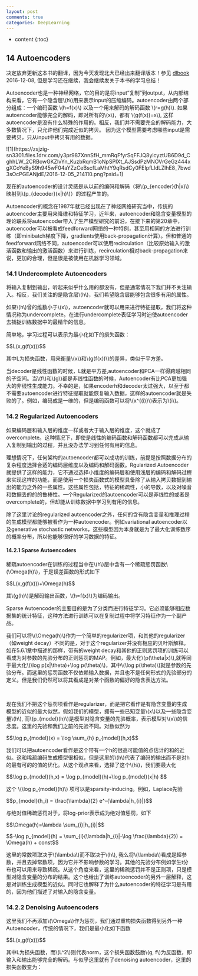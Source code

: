 ```yaml
---
layout: post
comments: true
categories: DeepLearning
---
```


* content
{:toc}

## 14 Autoencoders 
决定放弃更新这本书的翻译，因为今天发现北大已经出来翻译版本！参见
[dlbook](https://github.com/exacity/deeplearningbook-chinese) 2016-12-08, 但是学习还在继续，我会继续发关于本书的学习总结！

<p> Autoencoder也是一种神经网络，它的目的是将input“复制”到output，从内部结构来看，它有一个隐含层\(h\)用来表示input的压缩编码。autoencoder由两个部分组成：一个编码函数 \(h=f(x)\) 以及一个用来解码的解码函数 \(r=g(h)\). 如果autoencoder能够完全的解码，即对所有的\(x\)，都有 \(g(f(x))=x\), 这样autoencoder是没有什么特殊的作用的。相反，我们并不需要完全的解码能力，大多数情况下，只允许他们完成近似的拷贝。 因为这个模型需要考虑哪些input是需要拷贝，只从input中拷贝有用的数据。    </p>
  ![1](https://zsjzig-sn3301.files.1drv.com/y3pr987XnnSfH_mmRqFfyrSqFFJQ8ylcyztUB6D9d_CghhLW_2CRBowGKZlvYn_KuzbRqmB1oNpSPIXt_AJSsdPzMNOVrGeGz444xgXCoYeByS9h945wF04aYZzCeBscfLaMhtY9qRsdCy0FEIpfLldLZlhE8_7bwd3sOcPGEANjdE/2016-12-05_214110.png?psid=1)
<p>现在的autoencoder的设计灵感是从以前的编码和解码（将\(p_{encoder}(h|x)\)映射到\(p_{decoder}(x|h)\)）的过程产生的。     </p>
<p>Autoencoder的概念在1987年就已经出现在了神经网络研究当中，传统的autoencoder主要用来降维和特征学习，近年来，autoencoder和隐含变量模型的理论联系将autoencoder带入了生产模型研究的前沿，在接下来的第20章中，autoencoder可以被看成feedforward网络的一种特例，甚至用相同的方法进行训练（即minibatch梯度下降，gradients使用back-propagation计算）。但和普通的feedforward网络不同，autoencoder可以使用recirculation（比较原始输入的激活函数和输出的激活函数）来进行训练，recirculation相对back-propagation来说，更加的合理，但是很是被使用在机器学习领域。  </p>

### 14.1 Undercomplete Autoencoders
<p>将输入复制到输出，听起来似乎什么用的都没有，但是通常情况下我们并不关注输入。相反，我们关注的是隐含层\(h\)，我们希望隐含层能够包含很多有用的属性。 </p>
<p>如果\(h\)曾的维数小于\(x\)，autoencoder就可以用来进行特征提取，我们将这种情况称为undercomplete。在进行undercomplete表征学习时迫使autoencoder去捕捉训练数据中的最精华的信息。  </p>
<p>简单地，学习过程可以表示为最小化如下的损失函数：  </p>
<p>$$L(x,g(f(x)))$$  </p>
<p>其中L为损失函数，用来衡量\(x\)和\(g(f(x))\)的差异，类似于平方差。  </p>
<p>当decoder是线性函数的时候，L就是平方差,autoencoder和PCA一样得跨越相同的子空间。当\(f\)和\(g\)都是非线性函数的时候，Autoencoder有比PCA更加强大的非线性生成能力。不幸的是，如果encoderh和decoder太过强大，以至于都不需要autoencoder进行特征提取就能恢复输入数据，这样的autoencoder就是失败的了。例如，编码成是一维的，但是编码函数可以将\(x^{(i)}\)表示为\(i\)。</p>

### 14.2 Regularized Autoencoders
<p>如果编码层和输入层的维度一样或者大于输入层的维度，这个就成了overcomplete。这种情况下，即使是线性的编码函数和解码函数都可以完成从输入复制到输出的过程，并且没办法学习到任何有用的信息。</p>
<p>理想情况下，任何架构的autoencoder都可以成功的训练，前提是按照数据分布的复杂程度选择合适的编码层维度以及编码和解码函数。Rgularized Autoencoder就提供了这样的能力，它不通过选择小维度的编码层和使用浅层的编码和解码过程来实现这样的功能，而是使用一个损失函数式的模型具备除了从输入拷贝数据到输出的能力之外的一些属性。这些属性包括，特征的稀疏性，小的导数，以及对噪音和数据丢的的的鲁棒性。一个Regularized的autoencoder可以是非线性的或者是overcomplete的，但却能从训练数据中学习到有用的信息。  </p>
<p>除了这里讨论的regularized autoencoder之外，任何的含有隐含变量和推理过程的生成模型都能够被看作为一种autoencoder。例如variational autoencoder以及generative stochastic networks，这些模型因为本身就是为了最大化训练数序的概率分布，所以他能够很好的学习数据的特征。  </p>

#### 14.2.1 Sparse Autoencoders
<p>稀疏autoencoder在训练的过程当中在\(h\)层中含有一个稀疏惩罚函数\(\Omega(h)\)，于是误差函数的形式如下  </p>
<p>$$L(x,g(f(x)))+\Omega(h)$$    </p>
<p>其\(g(h)\)是解码输出函数，\(h=f(x)\)为编码输出。  </p>
<p>Sparse Autoencoder的主要目的是为了分类而进行特征学习。它必须能够相应数据集的统计特征，这种方法进行训练可以在复制过程中将学习特征作为一个副产品。</p>
<p>我们可以将\(\Omega(h)\)作为一个简单的regularizer项，和其他的regularizer（如weight decay）不同的是，对于这个regularizer并没有相应的贝叶斯解释。如在5.6.1章中描述的那样，带有的weight decay和其他的正则惩罚项的训练可以看成为对参数的先验分布的正则惩罚的MAP。例如，最大化\(p(\theta|x)\),就等同于最大化\(\log p(x|\theta)+\log p(\theta)\)，其中\(\log p(\theta)\)就是参数的先验分布。而这里的惩罚函数不仅依赖输入数据，并且也不是任何形式的先验部分的定义。但是我们仍然可以将其看成是对某个函数的偏好的隐含表达方法。 </p>  
<p>现在我们不把这个惩罚项看作是regularizer，而是把它看作是有隐含变量的生成模型的近似的最大似然，假如我们的模型，拥有一些已知变量\(x\)以及一些隐含变量\(h\), 而\(p_{model}(h)\)是模型对隐含变量的先验概率，表示模型对\(x\)的信念度。这里的先验和我们之前的先验不同。对数似然为</p>
<p>$$\log p_{model}(x) = \log \sum_{h} p_{model}(h,x)$$</p>
<p>我们可以把autoencoder看作是这个带有一个h的很高可能值的点估计的和的近似。这和稀疏编码生成模型很相似，但是这里的\(h\)代表了编码的输出而不是对h的最有可的的值的优化。从这个观点来看，选择了这个\(h\)，我们要最大化</p>
<p>$$\log p_{model}(h,x) = \log p_{model}(h)+\log p_{model}(x|h) $$</p>
<p>这个 \(\log p_{model}(h)\) 项可以是sparsity-inducing。例如，Laplace先验</p>
<p>$$p_{model}(h_i) = \frac{\lambda}{2} e^-{\lambda|h_{i}|}$$</p>
<p>与绝对值稀疏惩罚对于，将log-prior表示成为绝对值惩罚，如下</p>
<p>$$\Omega(h)=\lambda \sum_{i}|h_{i}|$$</p>
<p>$$-\log p_{model}(h) = \sum_{i}(\lambda|h_{i}|-\log \frac{\lambda}{2}) = \Omega(h) + const$$</p>
<p> 这里的常数项取决于\(\lambda\)而不取决于\(h\), 我么将\(\lambda\)看成是超参数，并且去掉常数项，因为它并不影响参数的学习。其他的先验分布例如学生t分布也可以用来导致稀疏。从这个角度来看，这里的稀疏惩罚并不是正则项，只是模型对隐含变量的分布的结果。这个也给出了训练autoencoder的另外一层解释，这是对训练生成模型的近似。同时它也解释了为什么autoencoder的特征学习是有用的，因为他们描述了对输入的隐含变量。</p>

### 14.2.2 Denoising Autoencoders
<p>这里我们不再添加\(\Omega\)作为惩罚，我们通过重构损失函数得到另外一种Autoencoder，传统的情况下，我们是最小化如下函数</p>
<p>$$L(x,g(f(x)))$$  </p>
<p>其中L为损失函数，而\(L^2\)则代表norm，这个损失函数鼓励\(g, f\)为反函数，即输入和输出能够完全的解码。与似乎这里就有了denoising autoencoder，这里的损失函数变为：</p>
